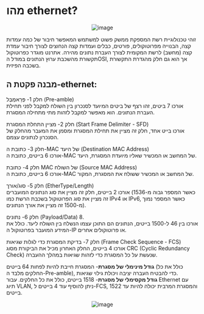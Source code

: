 # מהו ethernet?  
 <div align="center">
  
  ![image](https://github.com/nemoisthebest/network/assets/167675622/4eb07f18-a75d-4888-82ae-ae1122dd25cf)

</div>

זוהי טכנולוגיית רשת המספקת ממשק פשוט למשתמש המאפשר חיבור של כמה עמדות קצה, הבנוייה מפרוטוקולים, פורטים, כבלים ועמדות קצה הנחוצים לצורך חיבור עמדת קצה (מחשב) לרשת המקומית לצורך העברת נתונים מהירה. אתרנט מוגדר כפרוטוקול תקשורת מהשכבת ערוץ הנתונים במודל הOSI, אך הוא גם חלק מהגדרת התקשורת בשכבה הפיזית.

## מבנה פקטת ה-ethernet:

חלק 1- פְּרֵאמְבְּל (Pre-amble)
<br>
אורכו 7 ביטים, זהו רצף של ביטים המיועד לסנכרון בין השולח למקבל לפני תחילת העברת הנתונים. הוא מאפשר למקבל לזהות מתי מתחילה המסגרת.

חלק 2- מציין התחלת המסגרת (Start Frame Delimiter - SFD)
<br>
אורכו בייט אחד, חלק זה מציין את תחילת המסגרת ומסמן את המעבר מהחלק של הסנכרון לנתונים עצמם.

חלק 3- כתובת ה-MAC של היעד (Destination MAC Address)
<br>
אורכו 6 בייטים, כתובת ה-MAC של המחשב או המכשיר שאליו מיועדת המסגרת, היעד.

חלק 4- כתובת MAC של השולח (Source MAC Address)
<br>
אורכו 6 בייטים, כתובת ה-MAC של המחשב או המכשיר ששולח את המסגרת, המקור.

חלק 5- סוג/אורך (EtherType/Length)
<br>
אורכו 2 בייטים, חלק זה מציין את סוג הנתונים המועברים (כאשר המספר גבוה מ-1536 זה מציין את סוג הפרוטוקול בשכבת הרשת כמו IPv4 או IPv6, כאשר המספר נמוך מ-1500 זה מציין את אורך הנתונים).

חלק 6- נתונים (Payload/Data)
8. <br>
אורכו בין 46 ל-1500 בייטים, הנתונים הם התוכן עצמו הנשלח בין השולח ליעד. כולל את המידע המועבר בפרוטוקול ה-IP או פרוטוקולים אחרים.

חלק 7- בדיקת המסגרת כדי לגלות שגיאות  (Frame Check Sequence - FCS)
<br>
אורכו 4 בייטים, החלק האחרון מכיל את הביקורת מסוג CRC (Cyclic Redundancy Check) שנעשת על כל המסגרת כדי לזהות שגיאות במהלך ההעברה.

**גודל מינימלי של מסגרת**- המסגרת חייבת להיות לפחות 64 בייטים (כולל את כל החלקים מלבד ה-Pre-amble), כדי להבטיח העברה יציבה ויכולת גילוי שגיאות.
<br>
**גודל מקסימלי של מסגרת**- 1518 בייטים, כולל את כל החלקים. עבור Ethernet עם תיוג VLAN, ניתן להוסיף עוד 4 בייטים ל-FCS, והמסגרת המרבית יכולה להיות עד 1522 בייטים.

<div align="center">
 
![image](https://github.com/user-attachments/assets/00a9a310-ad69-4924-9eb0-1a5efb2db5c5)

</div>
